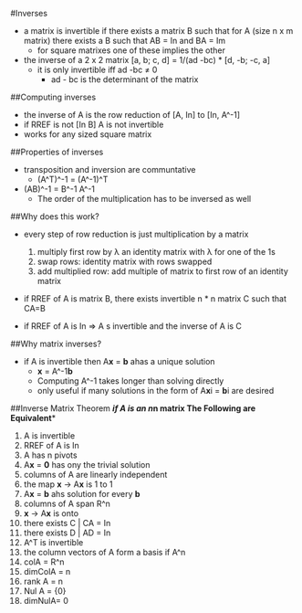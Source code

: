#Inverses
+ a matrix is invertible if there exists a matrix B such that for A (size n x m matrix) there exists a B such that AB = In and BA = Im
    + for square matrixes one of these implies the other
+ the inverse of a 2 x 2 matrix [a, b; c, d] = 1/(ad -bc) * [d, -b; -c, a]
    + it is only invertible iff ad -bc ≠ 0
        + ad - bc is the determinant of the matrix

##Computing inverses
+ the inverse of A is the row reduction of [A, In] to [In, A^-1]
+ if RREF is not [In B] A is not invertible
+ works for any sized square matrix

##Properties of inverses
+ transposition and inversion are communtative
    + (A^T)^-1 = (A^-1)^T
+ (AB)^-1 = B^-1 A^-1
    + The order of the multiplication has to be inversed as well

##Why does this work?
+ every step of row reduction is just multiplication by a matrix
    1. multiply first row by λ an identity matrix with λ for one of the 1s
    2. swap rows: identity matrix with rows swapped
    3. add multiplied row: add multiple of matrix to first row of an identity matrix

+ if RREF of A is matrix B, there exists invertible n * n matrix C such that CA=B
+ if RREF of A is In => A s invertible and the inverse of A is C

##Why matrix inverses? 
+ if A is invertible then A**x** = **b** ahas a unique solution
    + **x** = A^-1**b**
    + Computing A^-1 takes longer than solving directly
    + only useful if many solutions in the form of A**x**i = **b**i are desired

##Inverse Matrix Theorem
***if A is an n*n matrix The Following are Equivalent***

1. A is invertible 
2. RREF of A is In 
3. A has n pivots
4. A**x** = **0** has ony the trivial solution
5. columns of A are linearly independent
6. the map **x** -> A**x** is 1 to 1
7. A**x** = **b** ahs solution for every **b**
8. columns of A span R^n
9. **x** -> A**x** is onto
0. there exists C | CA = In
1. there exists D | AD = In
2. A^T is invertible
3. the column vectors of A form a basis if A^n
4. colA = R^n
5. dimColA = n
6. rank A = n
7. Nul A = {0}
8. dimNulA= 0
